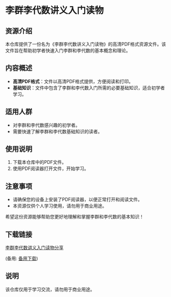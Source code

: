# 李群李代数讲义入门读物

## 资源介绍

本仓库提供了一份名为《李群李代数讲义入门读物》的高清PDF格式资源文件。该文件旨在帮助初学者快速入门李群和李代数的基本概念和理论。

## 内容概述

- **高清PDF格式**：文件以高清PDF格式提供，方便阅读和打印。
- **基础知识**：文件中包含了李群和李代数入门所需的必要基础知识，适合初学者学习。

## 适用人群

- 对李群和李代数感兴趣的初学者。
- 需要快速了解李群和李代数基础知识的读者。

## 使用说明

1. 下载本仓库中的PDF文件。
2. 使用PDF阅读器打开文件，开始学习。

## 注意事项

- 请确保您的设备上安装了PDF阅读器，以便正常打开和阅读文件。
- 本资源仅供个人学习使用，请勿用于商业用途。

希望这份资源能够帮助您更好地理解和掌握李群和李代数的基本知识！

## 下载链接
[李群李代数讲义入门读物分享](https://pan.quark.cn/s/a8f17923119c) 

(备用: [备用下载](https://pan.baidu.com/s/1EHDkO7TDj9icbvBWrP_ujw?pwd=1234))

## 说明

该仓库仅用于学习交流，请勿用于商业用途。
